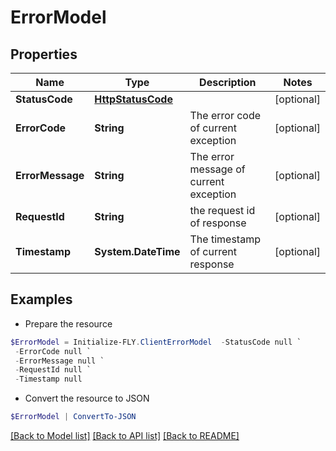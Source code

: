 # ErrorModel
## Properties

Name | Type | Description | Notes
------------ | ------------- | ------------- | -------------
**StatusCode** | [**HttpStatusCode**](HttpStatusCode.md) |  | [optional] 
**ErrorCode** | **String** | The error code of current exception | [optional] 
**ErrorMessage** | **String** | The error message of current exception | [optional] 
**RequestId** | **String** | the request id of response | [optional] 
**Timestamp** | **System.DateTime** | The timestamp of current response | [optional] 

## Examples

- Prepare the resource
```powershell
$ErrorModel = Initialize-FLY.ClientErrorModel  -StatusCode null `
 -ErrorCode null `
 -ErrorMessage null `
 -RequestId null `
 -Timestamp null
```

- Convert the resource to JSON
```powershell
$ErrorModel | ConvertTo-JSON
```

[[Back to Model list]](../README.md#documentation-for-models) [[Back to API list]](../README.md#documentation-for-api-endpoints) [[Back to README]](../README.md)
